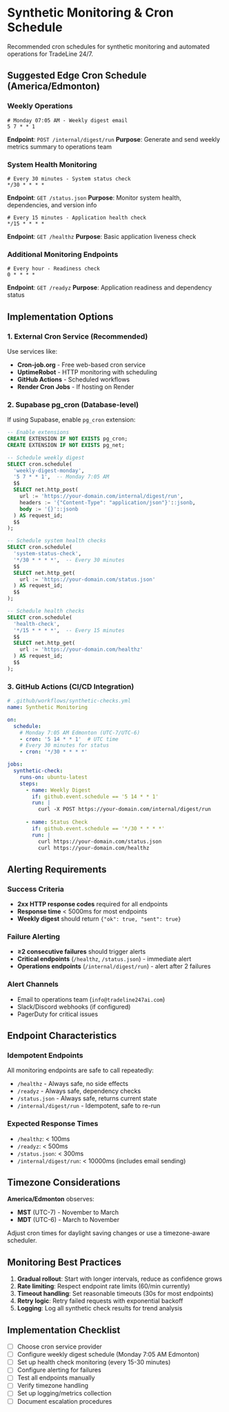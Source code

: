 # Synthetic Monitoring & Cron Schedule

Recommended cron schedules for synthetic monitoring and automated operations for TradeLine 24/7.

## Suggested Edge Cron Schedule (America/Edmonton)

### Weekly Operations
```cron
# Monday 07:05 AM - Weekly digest email
5 7 * * 1
```
**Endpoint**: `POST /internal/digest/run`
**Purpose**: Generate and send weekly metrics summary to operations team

### System Health Monitoring
```cron
# Every 30 minutes - System status check
*/30 * * * *
```
**Endpoint**: `GET /status.json`
**Purpose**: Monitor system health, dependencies, and version info

```cron
# Every 15 minutes - Application health check
*/15 * * * *
```
**Endpoint**: `GET /healthz`
**Purpose**: Basic application liveness check

### Additional Monitoring Endpoints
```cron
# Every hour - Readiness check
0 * * * *
```
**Endpoint**: `GET /readyz`
**Purpose**: Application readiness and dependency status

## Implementation Options

### 1. External Cron Service (Recommended)
Use services like:
- **Cron-job.org** - Free web-based cron service
- **UptimeRobot** - HTTP monitoring with scheduling
- **GitHub Actions** - Scheduled workflows
- **Render Cron Jobs** - If hosting on Render

### 2. Supabase pg_cron (Database-level)
If using Supabase, enable `pg_cron` extension:

```sql
-- Enable extensions
CREATE EXTENSION IF NOT EXISTS pg_cron;
CREATE EXTENSION IF NOT EXISTS pg_net;

-- Schedule weekly digest
SELECT cron.schedule(
  'weekly-digest-monday',
  '5 7 * * 1',  -- Monday 7:05 AM
  $$
  SELECT net.http_post(
    url := 'https://your-domain.com/internal/digest/run',
    headers := '{"Content-Type": "application/json"}'::jsonb,
    body := '{}'::jsonb
  ) AS request_id;
  $$
);

-- Schedule system health checks
SELECT cron.schedule(
  'system-status-check',
  '*/30 * * * *',  -- Every 30 minutes
  $$
  SELECT net.http_get(
    url := 'https://your-domain.com/status.json'
  ) AS request_id;
  $$
);

-- Schedule health checks
SELECT cron.schedule(
  'health-check',
  '*/15 * * * *',  -- Every 15 minutes
  $$
  SELECT net.http_get(
    url := 'https://your-domain.com/healthz'
  ) AS request_id;
  $$
);
```

### 3. GitHub Actions (CI/CD Integration)
```yaml
# .github/workflows/synthetic-checks.yml
name: Synthetic Monitoring

on:
  schedule:
    # Monday 7:05 AM Edmonton (UTC-7/UTC-6)
    - cron: '5 14 * * 1'  # UTC time
    # Every 30 minutes for status
    - cron: '*/30 * * * *'

jobs:
  synthetic-check:
    runs-on: ubuntu-latest
    steps:
      - name: Weekly Digest
        if: github.event.schedule == '5 14 * * 1'
        run: |
          curl -X POST https://your-domain.com/internal/digest/run
          
      - name: Status Check
        if: github.event.schedule == '*/30 * * * *'
        run: |
          curl https://your-domain.com/status.json
          curl https://your-domain.com/healthz
```

## Alerting Requirements

### Success Criteria
- **2xx HTTP response codes** required for all endpoints
- **Response time** < 5000ms for most endpoints
- **Weekly digest** should return `{"ok": true, "sent": true}`

### Failure Alerting
- **≥2 consecutive failures** should trigger alerts
- **Critical endpoints** (`/healthz`, `/status.json`) - immediate alert
- **Operations endpoints** (`/internal/digest/run`) - alert after 2 failures

### Alert Channels
- Email to operations team (`info@tradeline247ai.com`)
- Slack/Discord webhooks (if configured)
- PagerDuty for critical issues

## Endpoint Characteristics

### Idempotent Endpoints
All monitoring endpoints are safe to call repeatedly:
- `/healthz` - Always safe, no side effects
- `/readyz` - Always safe, dependency checks
- `/status.json` - Always safe, returns current state
- `/internal/digest/run` - Idempotent, safe to re-run

### Expected Response Times
- `/healthz`: < 100ms
- `/readyz`: < 500ms  
- `/status.json`: < 300ms
- `/internal/digest/run`: < 10000ms (includes email sending)

## Timezone Considerations

**America/Edmonton** observes:
- **MST** (UTC-7) - November to March
- **MDT** (UTC-6) - March to November

Adjust cron times for daylight saving changes or use a timezone-aware scheduler.

## Monitoring Best Practices

1. **Gradual rollout**: Start with longer intervals, reduce as confidence grows
2. **Rate limiting**: Respect endpoint rate limits (60/min currently)
3. **Timeout handling**: Set reasonable timeouts (30s for most endpoints)
4. **Retry logic**: Retry failed requests with exponential backoff
5. **Logging**: Log all synthetic check results for trend analysis

## Implementation Checklist

- [ ] Choose cron service provider
- [ ] Configure weekly digest schedule (Monday 7:05 AM Edmonton)
- [ ] Set up health check monitoring (every 15-30 minutes)
- [ ] Configure alerting for failures
- [ ] Test all endpoints manually
- [ ] Verify timezone handling
- [ ] Set up logging/metrics collection
- [ ] Document escalation procedures